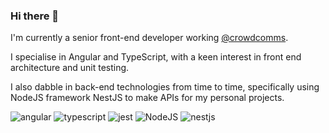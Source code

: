 ### Hi there 👋

I'm currently a senior front-end developer working [@crowdcomms](https://github.com/crowdcomms).

I specialise in Angular and TypeScript, with a keen interest in front end architecture and unit testing.

I also dabble in back-end technologies from time to time, specifically using NodeJS framework NestJS to make APIs for my personal projects.

![angular](https://img.shields.io/badge/Angular-DD0031?style=for-the-badge&logo=angular&logoColor=white)
![typescript](https://img.shields.io/badge/TypeScript-007ACC?style=for-the-badge&logo=typescript&logoColor=white)
![jest](https://img.shields.io/badge/Jest-C21325?style=for-the-badge&logo=jest&logoColor=white)
![NodeJS](https://img.shields.io/badge/Node.js-339933?style=for-the-badge&logo=nodedotjs&logoColor=white)
![nestjs](https://img.shields.io/badge/nestjs-E0234E?style=for-the-badge&logo=nestjs&logoColor=white)


